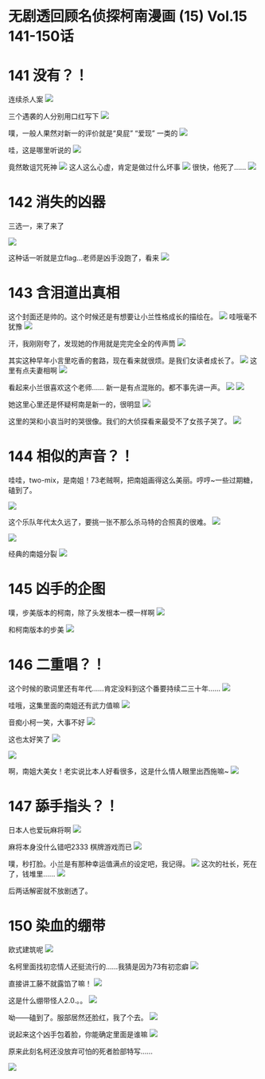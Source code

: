 # 无剧透回顾名侦探柯南漫画 (15) Vol.15 141-150话
# **141 没有？！**
连续杀人案
![](216b8d21da2575c2fbcdbecf91655e9a_MD5.png)

三个遇袭的人分别用口红写下
![](9eb814d02f426ad81571e38f9209e734_MD5.png)

噗，一般人果然对新一的评价就是“臭屁” “爱现” 一类的
![](343f64945aca50a456f55eec0623f129_MD5.png)

哇，这是哪里听说的
![](9f79d78abcca5079456d473faf9641bc_MD5.png)

竟然敢诅咒死神
![](645897a27e945ed15c1b63be76c91467_MD5.png)
这人这么心虚，肯定是做过什么坏事
![](8aa68b550e149f1f21479cc980974331_MD5.png)
很快，他死了……
![](b80d157dbf9b7db69427b170779d4322_MD5.png)
# **142 消失的凶器**

三选一，来了来了

![](5970f1bfa71566cd88c7046c10e3c2e9_MD5.png)

这种话一听就是立flag...老师是凶手没跑了，看来
![](132067165a9d7849632e057a35fb6035_MD5.png)

# **143 含泪道出真相**
这个封面还是帅的。这个时候还是有想要让小兰性格成长的描绘在。
![](046fab7360eb8e34774ad4b8f26d1d5c_MD5.png)
哇哦毫不犹豫
![](decfd66158d01a741957a5fe9e3d2034_MD5.png)

汗，我刚刚夸了，发现她的作用就是完完全全的传声筒
![](25b8f9bcfa6545274bb96e51e3d3568f_MD5.png)

其实这种早年小言里吃香的套路，现在看来就很烦。是我们女读者成长了。
![](8218ee71360146ca27d5f514d5aecbc0_MD5.png)
这里有点夫妻相啊
![](1393ee54e48ad1890d210f118b879b9a_MD5.png)

看起来小兰很喜欢这个老师…… 新一是有点混账的。都不事先讲一声。
![](2c0fa0e48747d04b802733ad50e069ba_MD5.png)
![](8adbcae786f1d577f6b3d52f8188d714_MD5.png)

她这里心里还是怀疑柯南是新一的，很明显
![](2b8d39e15177019f44866fbed7542e74_MD5.png)

这里的哭和小哀当时的哭很像。我们的大侦探看来最受不了女孩子哭了。
![](69524983c635d827cbeb19d4a6292d0c_MD5.png)
# **144 相似的声音？！**

哇哇，two-mix，是南姐！73老贼啊，把南姐画得这么美丽。哼哼~一些过期糖，磕到了。

![](e59e7373873035fee2bb1db060b40cc6_MD5.png)

这个乐队年代太久远了，要挑一张不那么杀马特的合照真的很难。 
![](8f35199f964f4f2d32fc2f278916344e_MD5.png)


![](0a422050912c343c1ba4eb44209c7e72_MD5.png)

经典的南姐分裂
![](7d2adb52b05524d7f5f551063b70d960_MD5.png)

# **145 凶手的企图**

噗，步美版本的柯南，除了头发根本一模一样啊
![](6d2fe0618d7c345260eaeb39f68e7473_MD5.png)

和柯南版本的步美
![](cc4e31cecf136334399bc0f547d64d49_MD5.png)

# **146 二重唱？！**

这个时候的歌词里还有年代……肯定没料到这个番要持续二三十年……
![](4810f083527f31583718b25c54207dc4_MD5.png)

哇哦，这集里面的南姐还有武力值嘛
![](9471ee4ba0be47c9d32d7e730fe77966_MD5.png)

音痴小柯一笑，大事不好
![](f5eda3f99fca422af006bb36a4dc2de6_MD5.png)

这也太好笑了
![](7b1691d5fa4e411d9c21336535999bb3_MD5.png)

![](9b1e04b6a70ccc8adbaa6908ca90831f_MD5.png)

啊，南姐大美女！老实说比本人好看很多，这是什么情人眼里出西施嘛~
![](bead3e32ed9f03f8a70b4494fc6a13af_MD5.png)

# **147 舔手指头？！**
日本人也爱玩麻将啊
![](2c1228e8f70ed06495944f551db5840a_MD5.png)


麻将本身没什么错吧2333 棋牌游戏而已
![](71ad98b9e01f3b8a0d3087fab2cfce97_MD5.png)

噗，秒打脸。小兰是有那种幸运值满点的设定吧，我记得。
![](87865e7bfabfc9d17daadb9523badcbf_MD5.png)
这次的社长，死在了，钱堆里……
![](d9a674e6e4f59d177d867f86ecfe18b6_MD5.png)

后两话解密就不放剧透了。

# **150 染血的绷带**
欧式建筑呢
![](7e055382138c74c1ee03bb33b299363e_MD5.png)

名柯里面找初恋情人还挺流行的……我猜是因为73有初恋癖
![](5a734fc431fa64f862b4fa480873cd2a_MD5.png)

直接讲工藤不就露馅了嘛！
![](6b5dfabccca2861e078042c3321c3837_MD5.png)

这是什么绷带怪人2.0.。。
![](fb343f620ed65f554c7031fccf1f835f_MD5.png)

呦——磕到了。服部居然还脸红，我了个去。
![](ea1fff97347ef4dd3b012e87d26821e7_MD5.png)

说起来这个凶手包着脸，你能确定里面是谁嘛
![](e20a679ad64b2a0f00d9eefae6b85fa5_MD5.png)

原来此刻名柯还没放弃可怕的死者脸部特写……
<!--Upload failed, remote server returned an error: [object Object]-->
![](Pasted%20image%2020230623150848.png)